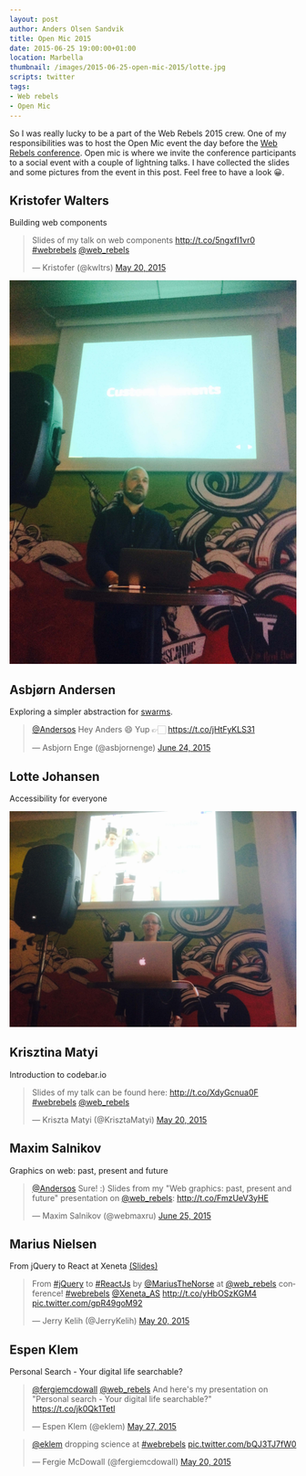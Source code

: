 ```yaml
---
layout: post
author: Anders Olsen Sandvik
title: Open Mic 2015
date: 2015-06-25 19:00:00+01:00
location: Marbella
thumbnail: /images/2015-06-25-open-mic-2015/lotte.jpg
scripts: twitter
tags:
- Web rebels
- Open Mic
---
```


So I was really lucky to be a part of the Web Rebels 2015 crew. One of my responsibilities was to host the Open Mic event the day before the [Web Rebels conference](https://www.webrebels.org/). Open mic is where we invite the conference participants to a social event with a couple of lightning talks. I have collected the slides and some pictures from the event in this post. Feel free to have a look 😀.

## Kristofer Walters
Building web components

<blockquote class="twitter-tweet" lang="en"><p lang="en" dir="ltr">Slides of my talk on web components <a href="http://t.co/5ngxfI1vr0">http://t.co/5ngxfI1vr0</a> <a href="https://twitter.com/hashtag/webrebels?src=hash">#webrebels</a> <a href="https://twitter.com/web_rebels">@web_rebels</a></p>&mdash; Kristofer (@kwltrs) <a href="https://twitter.com/kwltrs/status/601100893065449473">May 20, 2015</a></blockquote>

<img src="/images/2015-06-25-open-mic-2015/kristofer.jpg" alt="Kristofer Walters">

## Asbjørn Andersen
Exploring a simpler abstraction for [swarms](https://github.com/asbjornenge/hyperswarm).

<blockquote class="twitter-tweet" data-conversation="none" lang="en"><p lang="en" dir="ltr"><a href="https://twitter.com/Andersos">@Andersos</a> Hey Anders 😄 Yup 👉🏻 <a href="https://t.co/jHtFyKLS31">https://t.co/jHtFyKLS31</a></p>&mdash; Asbjorn Enge (@asbjornenge) <a href="https://twitter.com/asbjornenge/status/613839068955340800">June 24, 2015</a></blockquote>

## Lotte Johansen
Accessibility for everyone

<img src="/images/2015-06-25-open-mic-2015/lotte.jpg" alt="Lotte Johansen">

## Krisztina Matyi
Introduction to codebar.io

<blockquote class="twitter-tweet" lang="en"><p lang="en" dir="ltr">Slides of my talk can be found here: <a href="http://t.co/XdyGcnua0F">http://t.co/XdyGcnua0F</a>&#10;<a href="https://twitter.com/hashtag/webrebels?src=hash">#webrebels</a> <a href="https://twitter.com/web_rebels">@web_rebels</a></p>&mdash; Kriszta Matyi (@KrisztaMatyi) <a href="https://twitter.com/KrisztaMatyi/status/601111955739418624">May 20, 2015</a></blockquote>

## Maxim Salnikov
Graphics on web: past, present and future

<blockquote class="twitter-tweet" data-conversation="none" lang="en"><p lang="en" dir="ltr"><a href="https://twitter.com/Andersos">@Andersos</a> Sure! :) Slides from my &quot;Web graphics:&#10;past, present and future&quot; presentation on <a href="https://twitter.com/web_rebels">@web_rebels</a>: <a href="http://t.co/FmzUeV3yHE">http://t.co/FmzUeV3yHE</a></p>&mdash; Maxim Salnikov (@webmaxru) <a href="https://twitter.com/webmaxru/status/613977063431798785">June 25, 2015</a></blockquote>

## Marius Nielsen
From jQuery to React at Xeneta [(Slides)](http://www.slideshare.net/MariusTheNorse/jqyery-toreact-42091336)

<blockquote class="twitter-tweet" lang="en"><p lang="en" dir="ltr">From <a href="https://twitter.com/hashtag/jQuery?src=hash">#jQuery</a> to <a href="https://twitter.com/hashtag/ReactJs?src=hash">#ReactJs</a> by <a href="https://twitter.com/MariusTheNorse">@MariusTheNorse</a> at <a href="https://twitter.com/web_rebels">@web_rebels</a> conference! <a href="https://twitter.com/hashtag/webrebels?src=hash">#webrebels</a> <a href="https://twitter.com/Xeneta_AS">@Xeneta_AS</a> <a href="http://t.co/yHbOSzKGM4">http://t.co/yHbOSzKGM4</a> <a href="http://t.co/gpR49goM92">pic.twitter.com/gpR49goM92</a></p>&mdash; Jerry Kelih (@JerryKelih) <a href="https://twitter.com/JerryKelih/status/601111664440795136">May 20, 2015</a></blockquote>



## Espen Klem
Personal Search - Your digital life searchable?

<blockquote class="twitter-tweet" data-conversation="none" lang="en"><p lang="en" dir="ltr"><a href="https://twitter.com/fergiemcdowall">@fergiemcdowall</a> <a href="https://twitter.com/web_rebels">@web_rebels</a> And here&#39;s my presentation on &quot;Personal search - Your digital life searchable?&quot; <a href="https://t.co/jk0Qk1Tetl">https://t.co/jk0Qk1Tetl</a></p>&mdash; Espen Klem (@eklem) <a href="https://twitter.com/eklem/status/603569051739250688">May 27, 2015</a></blockquote>

<blockquote class="twitter-tweet" lang="en"><p lang="en" dir="ltr"><a href="https://twitter.com/eklem">@eklem</a> dropping science at <a href="https://twitter.com/hashtag/webrebels?src=hash">#webrebels</a> <a href="http://t.co/bQJ3TJ7fW0">pic.twitter.com/bQJ3TJ7fW0</a></p>&mdash; Fergie McDowall (@fergiemcdowall) <a href="https://twitter.com/fergiemcdowall/status/601114372514152449">May 20, 2015</a></blockquote>
